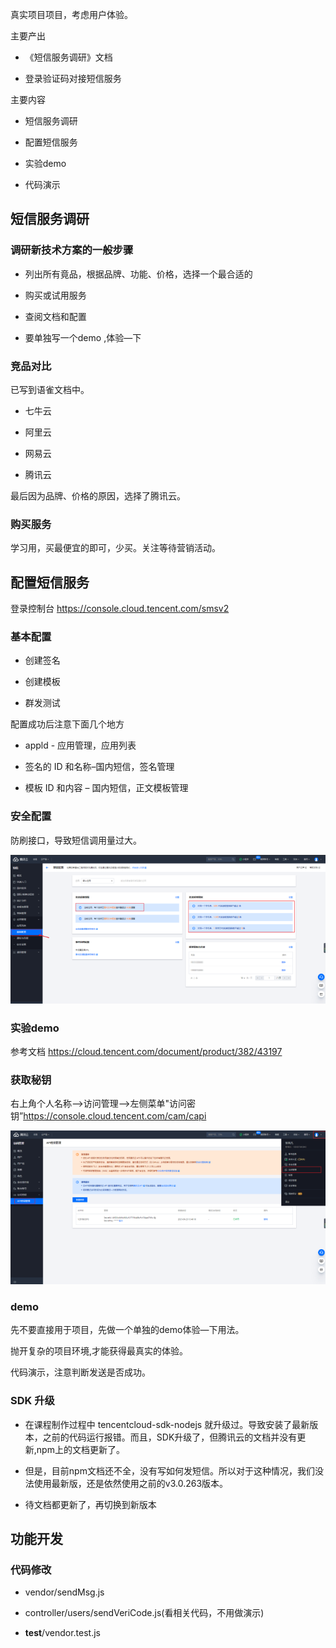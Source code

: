
真实项目项目，考虑用户体验。

主要产出

- 《短信服务调研》文档

- 登录验证码对接短信服务

主要内容

- 短信服务调研

- 配置短信服务

- 实验demo

- 代码演示

##  短信服务调研 

###  调研新技术方案的一般步骤 

- 列出所有竟品，根据品牌、功能、价格，选择一个最合适的

- 购买或试用服务

- 查阅文档和配置

- 要单独写一个demo ,体验—下

###  竞品对比 

已写到语雀文档中。

- 七牛云

- 阿里云

- 网易云

- 腾讯云

最后因为品牌、价格的原因，选择了腾讯云。

###  购买服务 

学习用，买最便宜的即可，少买。关注等待营销活动。

##  配置短信服务 

登录控制台 https://console.cloud.tencent.com/smsv2

###  基本配置 

- 创建签名

- 创建模板

- 群发测试

配置成功后注意下面几个地方

- appld - 应用管理，应用列表

- 签名的 ID 和名称–国内短信，签名管理

- 模板 ID 和内容 – 国内短信，正文模板管理

###  安全配置 

防刷接口，导致短信调用量过大。

![image.png](image/1632368259882-447525a5-26bc-48ce-82e5-f90c7af5faee.png)



###  实验demo 

参考文档 https://cloud.tencent.com/document/product/382/43197

###  获取秘钥 

右上角个人名称-->访问管理-->左侧菜单"访问密钥”https://console.cloud.tencent.com/cam/capi

![image.png](image/1632376206190-b19db939-443c-48bc-b0c8-c0b7d53e0282.png)



### demo 

先不要直接用于项目，先做一个单独的demo体验—下用法。

抛开复杂的项目环境,才能获得最真实的体验。

代码演示，注意判断发送是否成功。

###  SDK 升级 

- 在课程制作过程中 tencentcloud-sdk-nodejs 就升级过。导致安装了最新版本，之前的代码运行报错。而且，SDK升级了，但腾讯云的文档并没有更新,npm上的文档更新了。

- 但是，目前npm文档还不全，没有写如何发短信。所以对于这种情况，我们没法使用最新版，还是依然使用之前的v3.0.263版本。

- 待文档都更新了，再切换到新版本

##  功能开发 

###  代码修改 

- vendor/sendMsg.js

- controller/users/sendVeriCode.js(看相关代码，不用做演示)

- __test__/vendor.test.js